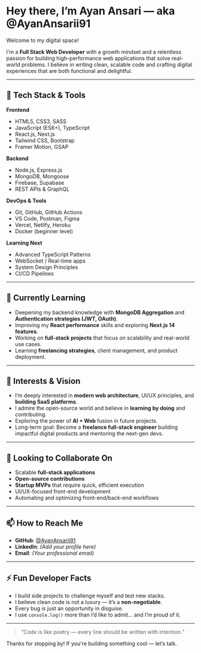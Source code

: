 # Hey there, I’m Ayan Ansari — aka @AyanAnsarii91

Welcome to my digital space!

I'm a **Full Stack Web Developer** with a growth mindset and a relentless passion for building high-performance web applications that solve real-world problems. I believe in writing clean, scalable code and crafting digital experiences that are both functional and delightful.

---

## 🚀 Tech Stack & Tools

**Frontend**
- HTML5, CSS3, SASS
- JavaScript (ES6+), TypeScript
- React.js, Next.js
- Tailwind CSS, Bootstrap
- Framer Motion, GSAP

**Backend**
- Node.js, Express.js
- MongoDB, Mongoose
- Firebase, Supabase
- REST APIs & GraphQL

**DevOps & Tools**
- Git, GitHub, GitHub Actions
- VS Code, Postman, Figma
- Vercel, Netlify, Heroku
- Docker (beginner level)

**Learning Next**
- Advanced TypeScript Patterns
- WebSocket / Real-time apps
- System Design Principles
- CI/CD Pipelines

---

## 🌱 Currently Learning

- Deepening my backend knowledge with **MongoDB Aggregation** and **Authentication strategies (JWT, OAuth)**.
- Improving my **React performance** skills and exploring **Next.js 14 features**.
- Working on **full-stack projects** that focus on scalability and real-world use cases.
- Learning **freelancing strategies**, client management, and product deployment.

---

## 👀 Interests & Vision

- I’m deeply interested in **modern web architecture**, UI/UX principles, and **building SaaS platforms**.
- I admire the open-source world and believe in **learning by doing** and contributing.
- Exploring the power of **AI + Web** fusion in future projects.
- Long-term goal: Become a **freelance full-stack engineer** building impactful digital products and mentoring the next-gen devs.

---

## 💼 Looking to Collaborate On

- Scalable **full-stack applications**
- **Open-source contributions**
- **Startup MVPs** that require quick, efficient execution
- UI/UX-focused front-end development
- Automating and optimizing front-end/back-end workflows

---

## 📫 How to Reach Me

- **GitHub**: [@AyanAnsarii91](https://github.com/AyanAnsarii91)
- **LinkedIn**: *(Add your profile here)*
- **Email**: *(Your professional email)*

---

## ⚡ Fun Developer Facts

- I build side projects to challenge myself and test new stacks.
- I believe clean code is not a luxury — it’s a **non-negotiable**.
- Every bug is just an opportunity in disguise.
- I use `console.log()` more than I’d like to admit... and I’m proud of it.

---

> “Code is like poetry — every line should be written with intention.”

Thanks for stopping by! If you're building something cool — let’s talk.
